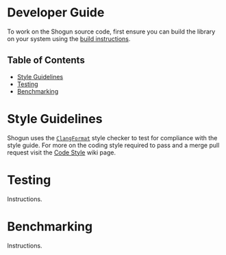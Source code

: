 # Developer Guide

To work on the Shogun source code, first ensure you can build the library on your system using the [build instructions](../../BUILDING.md).

## Table of Contents

* [Style Guidelines](#style-guidelines)
* [Testing](#testing)
* [Benchmarking](#benchmarking)

# Style Guidelines

Shogun uses the [`ClangFormat`](https://clang.llvm.org/docs/ClangFormatStyleOptions.html) style checker to test for compliance with the style guide. For more on the coding style required to pass and a merge pull request visit the [Code Style](https://github.com/shogun-toolbox/shogun/wiki/Code-style) wiki page.

# Testing

Instructions.

# Benchmarking

Instructions.

